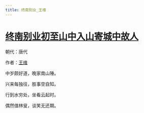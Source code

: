 ```yaml
---
title: 终南别业_王维
---
```


# [终南别业初至山中入山寄城中故人](http://so.gushiwen.org/view_5637.aspx)

朝代：唐代

作者：[王维](http://so.gushiwen.org/author_515.aspx)

中岁颇好道，晚家南山陲。

兴来每独往，胜事空自知。

行到水穷处，坐看云起时。

偶然值林叟，谈笑无还期。